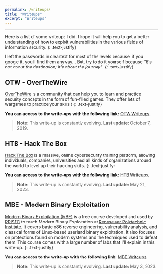```yaml
---
permalink: /writeups/
title: "Writeups"
excerpt: "Writeups"
---
```


---
Here is a list of some writeups I did. I hope it will help you to get a better understanding of how to exploit vulnerabilities in the various fields of information security.
{: .text-justify}

I left the passwords in cleartext for most of the levels because, if you google it, you'll find them anyway... But, try to do it yourself because *"It's not about the destination; it's about the journey"*.
{: .text-justify}

## OTW - OverTheWire 

[OverTheWire](https://overthewire.org/wargames/) is a community that can help you to learn and practice security concepts in the form of fun-filled games. They offer lots of wargames to practice your skills !
{: .text-justify}

**You can access to the write-ups with the following link:** [OTW Writeups](/writeups/otw/otw_wargames/).

>**Note:** This write-up is constantly evolving. **Last update:** October 7, 2019.

## HTB - Hack The Box 

[Hack The Box](https://www.hackthebox.com) is a massive, online cybersecurity training platform, allowing individuals, companies, universities and all kinds of organizations around the world to level up their hacking skills.
{: .text-justify}

**You can access to the write-ups with the following link:** [HTB Writeups](/writeups/htb/htb_writeups/).

>**Note:** This write-up is constantly evolving. **Last update:** May 21, 2023.

## MBE - Modern Binary Exploitation 

[Modern Binary Exploitation (MBE)](https://github.com/RPISEC/MBE) is a free course developed and used by [RPISEC](http://rpis.ec) to teach Modern Binary Exploitation at [Rensselaer Polytechnic Institute](http://rpi.edu). It covers basic x86 reverse engineering, vulnerability analysis, and classical forms of Linux-based userland binary exploitation. It also focuses on protections found on modern systems and the techniques used to defeat them. This course comes with a large number of labs that I'll explain in this write-up.
{: .text-justify}

**You can access to the write-up with the following link:** [MBE Writeups](/writeups/mbe/installation/).

>**Note:** This write-up is constantly evolving. **Last update:** May 3, 2023.

<!---
## DVWA - Damn Vulnerable Web Application

[Damn Vulnerable Web App (DVWA)](https://github.com/ethicalhack3r/DVWA) is a PHP/MySQL web application that is damn vulnerable. Its main goal is to be an aid for security professionals to test their skills and tools in a legal environment, help web developers better understand the processes of securing web applications and to aid both students & teachers to learn about web application security in a controlled classroom environment.
{: .text-justify}

**You can access to the write-up with the following link:** [DVWA Write-Up](/writeups/dvwa/installation/).

>**Note:** This write-up is constantly evolving. I will add solutions on the various levels as soon as possible. <br/>
>**Last update:** May 9, 2019.
--->
